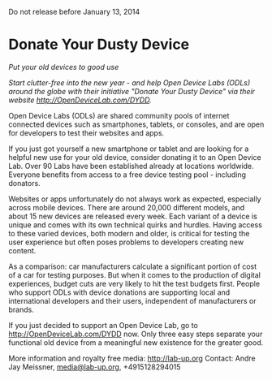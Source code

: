 Do not release before January 13, 2014

# Donate Your Dusty Device
*Put your old devices to good use*

*Start clutter-free into the new year - and help Open Device Labs (ODLs) around the globe with their initiative "Donate Your Dusty Device" via their website http://OpenDeviceLab.com/DYDD.*

Open Device Labs (ODLs) are shared community pools of internet connected devices such as smartphones, tablets, or consoles, and are open for developers to test their websites and apps.

If you just got yourself a new smartphone or tablet and are looking for a helpful new use for your old device, consider donating it to an Open Device Lab. Over 90 Labs have been established already at locations worldwide. Everyone benefits from access to a free device testing pool - including donators.

Websites or apps unfortunately do not always work as expected, especially across mobile devices. There are around 20,000 different models, and about 15 new devices are released every week. Each variant of a device is unique and comes with its own technical quirks and hurdles. Having access to these varied devices, both modern and older, is critical for testing the user experience but often poses problems to developers creating new content. 

As a comparison: car manufacturers calculate a significant portion of cost of a car for testing purposes. But when it comes to the production of digital experiences, budget cuts are very likely to hit the test budgets first. People who support ODLs with device donations are supporting local and international developers and their users, independent of manufacturers or brands.

If you just decided to support an Open Device Lab, go to http://OpenDeviceLab.com/DYDD now. Only three easy steps separate your functional old device from a meaningful new existence for the greater good.

More information and royalty free media: http://lab-up.org 
Contact: Andre Jay Meissner, media@lab-up.org, +4915128294015
